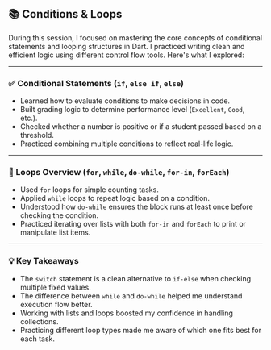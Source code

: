 ## 📚 Conditions & Loops

During this session, I focused on mastering the core concepts of conditional statements and looping structures in Dart. I practiced writing clean and efficient logic using different control flow tools. Here's what I explored:

---

### ✅ Conditional Statements (`if`, `else if`, `else`)

- Learned how to evaluate conditions to make decisions in code.
- Built grading logic to determine performance level (`Excellent`, `Good`, etc.).
- Checked whether a number is positive or if a student passed based on a threshold.
- Practiced combining multiple conditions to reflect real-life logic.

---

### 🔁 Loops Overview (`for`, `while`, `do-while`, `for-in`, `forEach`)

- Used `for` loops for simple counting tasks.
- Applied `while` loops to repeat logic based on a condition.
- Understood how `do-while` ensures the block runs at least once before checking the condition.
- Practiced iterating over lists with both `for-in` and `forEach` to print or manipulate list items.

---

### 💡 Key Takeaways

- The `switch` statement is a clean alternative to `if-else` when checking multiple fixed values.
- The difference between `while` and `do-while` helped me understand execution flow better.
- Working with lists and loops boosted my confidence in handling collections.
- Practicing different loop types made me aware of which one fits best for each task.

